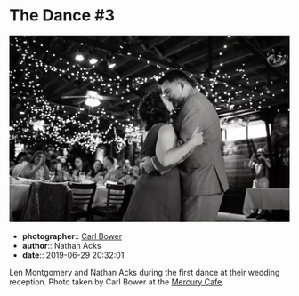 # The Dance \#3

![Len Montgomery and Nathan Acks during their "first dance"](assets/2019-06-29-set-4-the-dance-03.webp)

* **photographer**:: [Carl Bower](https://carlbowerphotos.com)  
* **author**:: Nathan Acks  
* **date**:: 2019-06-29 20:32:01

Len Montgomery and Nathan Acks during the first dance at their wedding reception. Photo taken by Carl Bower at the [Mercury Cafe](http://mercurycafe.com).
